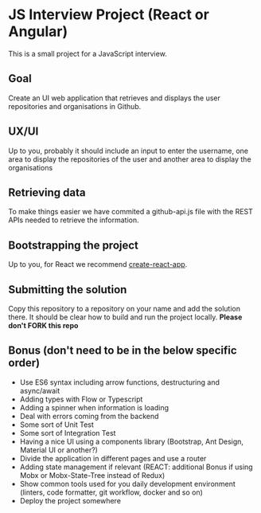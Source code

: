 # JS Interview Project (React or Angular)
This is a small project for a JavaScript interview.

## Goal
Create an UI web application that retrieves and displays the user repositories and organisations in Github.

## UX/UI
Up to you, probably it should include an input to enter the username, one area to display the repositories of the user and another area to display the organisations

## Retrieving data
To make things easier we have commited a github-api.js file with the REST APIs needed to retrieve the information.

## Bootstrapping the project
Up to you, for React we recommend [create-react-app](https://github.com/facebook/create-react-app).

## Submitting the solution
Copy this repository to a repository on your name and add the solution there. It should be clear how to build and run the project locally. **Please don't FORK this repo**

## Bonus (don't need to be in the below specific order)
* Use ES6 syntax including arrow functions, destructuring and async/await
* Adding types with Flow or Typescript
* Adding a spinner when information is loading
* Deal with errors coming from the backend
* Some sort of Unit Test
* Some sort of Integration Test
* Having a nice UI using a components library (Bootstrap, Ant Design, Material UI or another?)
* Divide the application in different pages and use a router
* Adding state management if relevant (REACT: additional Bonus if using Mobx or Mobx-State-Tree instead of Redux)
* Show common tools used for you daily development environment (linters, code formatter, git workflow, docker and so on)
* Deploy the project somewhere

